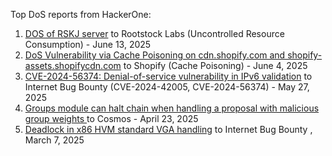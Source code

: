 Top DoS reports from HackerOne:

1. [DOS of RSKJ server](https://hackerone.com/reports/2105808) to Rootstock Labs (Uncontrolled Resource Consumption) - June 13, 2025
2. [DoS Vulnerability via Cache Poisoning on cdn.shopify.com and shopify-assets.shopifycdn.com](https://hackerone.com/reports/1695604) to Shopify (Cache Poisoning) - June 4, 2025
3. [CVE-2024-56374: Denial-of-service vulnerability in IPv6 validation](https://hackerone.com/reports/2939104) to Internet Bug Bounty (CVE-2024-42005, CVE-2024-56374) - May 27, 2025
4. [Groups module can halt chain when handling a proposal with malicious group weights ](https://hackerone.com/reports/3018307) to Cosmos - April 23, 2025
5. [Deadlock in x86 HVM standard VGA handling](https://hackerone.com/reports/2921724) to Internet Bug Bounty , March 7, 2025
